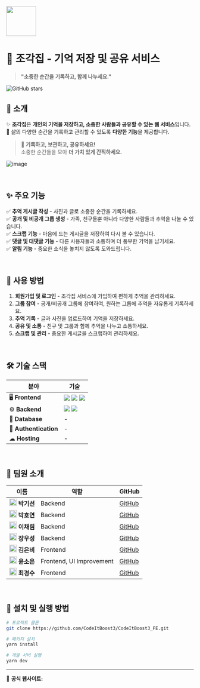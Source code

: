 <img src="https://github.com/user-attachments/assets/970677d2-8680-4de9-8b07-195e3b202edf" width="80">


# 🏡 조각집 - 기억 저장 및 공유 서비스

> **"소중한 순간을 기록하고, 함께 나누세요."**

![GitHub stars](https://img.shields.io/github/stars/CodeItBoost3?style=social) 

## 🌟 소개  
✨ **조각집**은 **개인의 기억을 저장하고, 소중한 사람들과 공유할 수 있는 웹 서비스**입니다.  
💌 삶의 다양한 순간을 기록하고 관리할 수 있도록 **다양한 기능**을 제공합니다.  

> **📝 기록하고, 보관하고, 공유하세요!**  
> 소중한 순간들을 모아 **더 가치 있게 간직하세요.**  


![image](https://github.com/user-attachments/assets/8e87e625-002b-44e6-a53f-aae43562768f)

<br />

## ✨ 주요 기능
✅ **추억 게시글 작성** - 사진과 글로 소중한 순간을 기록하세요.  
✅ **공개 및 비공개 그룹 생성** - 가족, 친구들뿐 아니라 다양한 사람들과 추억을 나눌 수 있습니다.  
✅ **스크랩 기능** - 마음에 드는 게시글을 저장하여 다시 볼 수 있습니다.  
✅ **댓글 및 대댓글 기능** - 다른 사용자들과 소통하며 더 풍부한 기억을 남기세요.  
✅ **알림 기능** - 중요한 소식을 놓치지 않도록 도와드립니다.

<br />

## 🚀 사용 방법
1. **회원가입 및 로그인** - 조각집 서비스에 가입하여 편하게 추억을 관리하세요.
2. **그룹 참여** - 공개/비공개 그룹에 참여하여, 원하는 그룹에 추억을 자유롭게 기록하세요.
3. **추억 기록** - 글과 사진을 업로드하여 기억을 저장하세요.
4. **공유 및 소통** - 친구 및 그룹과 함께 추억을 나누고 소통하세요.
5. **스크랩 및 관리** - 중요한 게시글을 스크랩하여 관리하세요.

<br />

## 🛠️ 기술 스택

| 분야          | 기술 |
|--------------|------|
| 🖥 **Frontend** | <img src="https://img.shields.io/badge/react-61DAFB?style=for-the-badge&logo=react&logoColor=black"> <img src="https://img.shields.io/badge/javascript-F7DF1E?style=for-the-badge&logo=javascript&logoColor=black"> <img src="https://img.shields.io/badge/tailwindCSS-38B2AC?style=for-the-badge&logo=tailwind-css&logoColor=white"> |
| ⚙️ **Backend** | <img src="https://img.shields.io/badge/node.js-339933?style=for-the-badge&logo=Node.js&logoColor=white"> <img src="https://img.shields.io/badge/express-000000?style=for-the-badge&logo=express&logoColor=white"> |
| 💾 **Database** | - |
| 🔑 **Authentication** | - |
| ☁ **Hosting** | - |

<br />

## 👥 팀원 소개
| 이름 | 역할 | GitHub |
|------|------|--------|
| <img src="https://github.com/gaplaza.png" width="20"> **박기선** | Backend | [GitHub](https://github.com/gaplaza) |
| <img src="https://github.com/park-hoyeon.png" width="20"> **박호연** | Backend | [GitHub](https://github.com/park-hoyeon) |
| <img src="https://github.com/chaechae18.png" width="20"> **이채림** | Backend | [GitHub](https://github.com/chaechae18) |
| <img src="https://github.com/wu-seong.png" width="20"> **장우성** | Backend | [GitHub](https://github.com/wu-seong) |
| <img src="https://github.com/Eunbi02.png" width="20"> **김은비** | Frontend | [GitHub](https://github.com/Eunbi02) |
| <img src="https://github.com/Dubabbi.png" width="20"> **윤소은** | Frontend, UI Improvement | [GitHub](https://github.com/Dubabbi) |
| <img src="https://github.com/choikyungsoo.png" width="20"> **최경수** | Frontend | [GitHub](https://github.com/choikyungsoo) |

<br />



## 📌 설치 및 실행 방법
```sh
# 프로젝트 클론
git clone https://github.com/CodeItBoost3/CodeItBoost3_FE.git

# 패키지 설치
yarn install

# 개발 서버 실행
yarn dev
```

---

🔗 **공식 웹사이트:**
